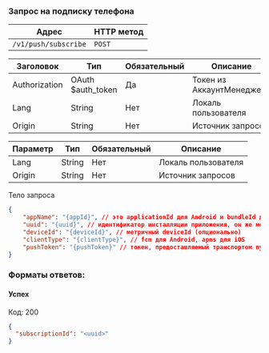 
### Запрос на подписку телефона

| Адрес              | HTTP метод |
|--------------------|------------|
| `/v1/push/subscribe`   | `POST`      |

| Заголовок         | Тип                | Обязательный | Описание                  |
|-------------------|--------------------|--------------|---------------------------|
| Authorization     | OAuth $auth_token | Да            | Токен из АккаунтМенеджера |
| Lang              | String            | Нет           | Локаль пользователя       |
| Origin            | String            | Нет           | Источник запросов         |

| Параметр  | Тип           | Обязательный | Описание                   |
|-----------|---------------|--------------|----------------------------|
| Lang      | String        | Нет          | Локаль пользователя        |
| Origin    | String        | Нет          | Источник запросов          |

Тело запроса
```json
{
    "appName": "{appId}", // это applicationId для Android и bundleId для iOS
    "uuid": "{uuid}", // идентификатор инсталляции приложения, он же метричный UUID
    "deviceId": "{deviceId}", // метричный deviceId (опционально)
    "clientType": "{clientType}", // fcm для Android, apns для iOS
    "pushToken": "{pushToken}" // токен, предоставляемый транспортом пушей (FCM или APNS)
}
```

### Форматы ответов:

#### Успех
Код: 200

```json
{
  "subscriptionId": "<uuid>"
}
```

